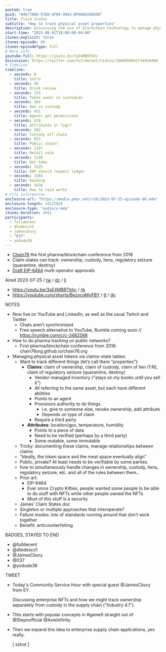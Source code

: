 ```yaml
---
posted: true
guid: "04E77AED-57EB-4F04-99A3-DF60A92A8560"
title: Claim states
subtitle: "How to track physical asset properties"
description: Discussing the use of blockchain technology to manage physical asset tokens via claims-state tables. The episode covers topics such as tracking different properties, claims of ownership, custody, liens, and regulatory seizure, as well as the challenges of documenting these claims and managing relationships between them. The podcast also discusses the benefits of using blockchain technology for anti-counterfeiting and the potential applications of enterprise NFTs in supply chain management.
start-time: "2023-08-01T18:00:00-04:00"
itunes-explicit: false
itunes-episode: 86
itunes-episodeType: full
# More info
youtube-full: https://youtu.be/3sE4MBRTkhc
discussion: https://twitter.com/fulldecent/status/1684056641744916480
# Timeline
timeline:
  - seconds: 0
    title: Intro
  - seconds: 49
    title: Drink review
  - seconds: 135
    title: Token owner vs custodian
  - seconds: 164
    title: Own vs custody
  - seconds: 451
    title: Agents get permissions
  - seconds: 519
    title: Attributes or logs?
  - seconds: 582
    title: Custody off chain
  - seconds: 653
    title: Public chain?
  - seconds: 1147
    title: Retail sale
  - seconds: 1210
    title: Hot take
  - seconds: 1325
    title: ERP should respect ledger
  - seconds: 1583
    title: Raiding
  - seconds: 1616
    title: How tw raid works
# File information
enclosure-url: "https://media.phor.net/csh/2023-07-25-episode-86.m4a"
enclosure-length: 34125829
enclosure-type: "audio/x-m4a"
itunes-duration: 1641
participants:
  - fulldecent
  - dtedesco1
  - jamescbury
  - "037"
  - yodude38
---
```


- [Chain76](https://chain76.org) the first pharma/blockchain conference from 2018
- Claim-states can track: ownership, custody, liens, regulatory seizure (quarantine, destroy)
- [Draft EIP-6464](https://eips.ethereum.org/EIPS/eip-6464) multi-operator approvals

<!--end of quick notes-->

Aired 2023-07-25 / [tw](https://twitter.com/fulldecent/status/1684056641744916480) / [dc](https://discord.com/channels/513179688865234945/882640701794451536/1133615781297528893) / [li](https://www.linkedin.com/posts/fulldecent_episode-86claim-states-activity-7089823488680550400-SSJb?utm_source=share&utm_medium=member_desktop)

- https://youtu.be/3sE4MBRTkhc / [rb](https://rumble.com/v32ekgw-episode-86claim-states.html)
- https://youtube.com/shorts/BezvcgMvFBY / [tt](https://www.tiktok.com/@fulldecent/video/7259980037879860522?lang=en) / [dy](https://www.douyin.com/user/self?modal_id=7259983875697347895&showTab=post)

NOTES

- Now live on YouTube and LinkedIn, as well as the usual Twitch and Twitter
  - Chats aren’t synchronized
  - Free speech alternative to YouTube, Rumble coming soon // https://rumble.com/c/c-3482588 
- How to do pharma tracking on public networks?
  - First pharma/blockchain conference from 2018: chain76org.github.io/chain76.org
- Managing physical asset tokens via claims-state tables:
  - Want to track different things (let’s call them “properties”): 
    - **Claims**: claim of ownership, claim of custody, claim of lien (1:N), claim of regulatory seizure (quarantine, destroy)
      - Vendor-managed inventory ("stays on my books until you sell it")
      - All referring to the same asset, but each have different abilities
      - Points to an agent
      - Provisions authority to do things
        - I.e. give to someone else, revoke ownership, add attribute
        - Depends on type of claim
      - Require a third party
    - **Attributes**: location/gps, temperature, humidity
      - Points to a piece of data
      - Need to be verified (perhaps by a third party)
      - Some mutable, some immutable
  - Tricky: documenting these claims, manage relationships between claims
  - “Ideally, the token space and the meat space eventually align”
  - Public, private? At least needs to be verifiable by some parties.
  - how to simultaneously handle changes in ownership, custody, liens, regulatory seizure, etc. and all of the rules between them… 
  - Prior art:
    - EIP-6464
    - Ever since Crypto Kitties, people wanted some people to be able to do stuff with NFTs while other people owned the NFTs
    - Most of this stuff is a security
  - James’ Claim States doc
  - Singleton or multiple approaches that interoperate?
  - Failure modes: lots of standards running around that don’t work together
  - Benefit: anticounterfeiting 

BADGES, STAYED TO END

- @fulldecent
- @dtedesco1
- @JamesCbury
- @037
- @yodude38

TWEET

- Today's Community Service Hour with special guest @JamesCbury from EY.

  Discussing enterprise NFTs and how we might track ownership separately from custody in the supply chain ("Industry 4.1").

- This starts with popular concepts in #gamefi straight out of @Stepnofficial @AxieInfinity

- Then we expand this idea to enterprise supply chain applications, yes really.

  [ sshot ] 